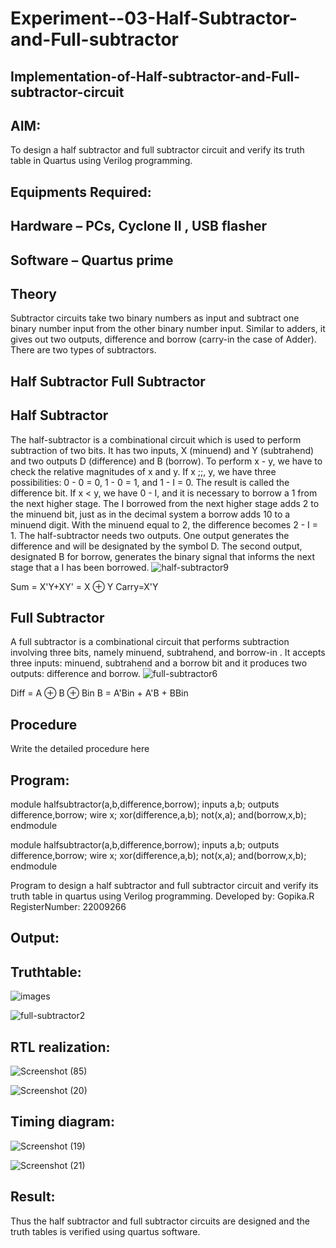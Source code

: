 # Experiment--03-Half-Subtractor-and-Full-subtractor
## Implementation-of-Half-subtractor-and-Full-subtractor-circuit
## AIM:
To design a half subtractor and full subtractor circuit and verify its truth table in Quartus using Verilog programming.

## Equipments Required:
## Hardware – PCs, Cyclone II , USB flasher
## Software – Quartus prime
## Theory
Subtractor circuits take two binary numbers as input and subtract one binary number input from the other binary number input. Similar to adders, it gives out two outputs, difference and borrow (carry-in the case of Adder). There are two types of subtractors.

## Half Subtractor Full Subtractor
## Half Subtractor
The half-subtractor is a combinational circuit which is used to perform subtraction of two bits. It has two inputs, X (minuend) and Y (subtrahend) and two outputs D (difference) and B (borrow). To perform x - y, we have to check the relative magnitudes of x and y. If x ;;, y, we have three possibilities: 0 - 0 = 0, 1 - 0 = 1, and 1 - I = 0. The result is called the difference bit. If x < y, we have 0 - I, and it is necessary to borrow a 1 from the next higher stage. The I borrowed from the next higher stage adds 2 to the minuend bit, just as in the decimal system a borrow adds 10 to a minuend digit. With the minuend equal to 2, the difference becomes 2 - I = 1. The half-subtractor needs two outputs. One output generates the difference and will be designated by the symbol D. The second output, designated B for borrow, generates the binary signal that informs the next stage that a I has been borrowed.
![half-subtractor9](https://user-images.githubusercontent.com/36288975/166112538-58c3bc7c-ee5d-4e6a-ac8d-8e8328efe27a.png)


Sum = X'Y+XY' = X ⊕ Y
Carry=X'Y

## Full Subtractor
A full subtractor is a combinational circuit that performs subtraction involving three bits, namely minuend, subtrahend, and borrow-in . It accepts three inputs: minuend, subtrahend and a borrow bit and it produces two outputs: difference and borrow. 
![full-subtractor6](https://user-images.githubusercontent.com/36288975/166112541-24c68359-3de8-4674-ae22-8272ffc385ed.png)


Diff = A ⊕ B ⊕ Bin B = A'Bin + A'B + BBin

## Procedure


Write the detailed procedure here 


## Program:

module halfsubtractor(a,b,difference,borrow);
inputs a,b;
outputs difference,borrow;
wire x;
xor(difference,a,b);
not(x,a);
and(borrow,x,b);
endmodule



module halfsubtractor(a,b,difference,borrow);
inputs a,b;
outputs difference,borrow;
wire x;
xor(difference,a,b);
not(x,a);
and(borrow,x,b);
endmodule


Program to design a half subtractor and full subtractor circuit and verify its truth table in quartus using Verilog programming.
Developed by: Gopika.R
RegisterNumber: 22009266 


## Output:


## Truthtable:


![images](https://user-images.githubusercontent.com/122762773/214631076-25d9d019-ff5b-4352-9cbe-e97af1f8ec76.png)


![full-subtractor2](https://user-images.githubusercontent.com/122762773/214631197-cc01b461-f312-46cd-96d0-62574f686d20.png)


##  RTL realization:


![Screenshot (85)](https://user-images.githubusercontent.com/122762773/214631417-1a39af73-66d2-4c95-bbe8-a57e94f9aff9.png)


![Screenshot (20)](https://user-images.githubusercontent.com/122762773/214631576-1e524675-fc68-4f96-b463-aede22f55296.png)


## Timing diagram:


![Screenshot (19)](https://user-images.githubusercontent.com/122762773/214631830-74cba64d-56ec-488d-be2b-bc9e9bff23ad.png)


![Screenshot (21)](https://user-images.githubusercontent.com/122762773/214632018-daaff4be-9837-4231-851e-aac112df5f45.png)


## Result:
Thus the half subtractor and full subtractor circuits are designed and the truth tables is verified using quartus software.

